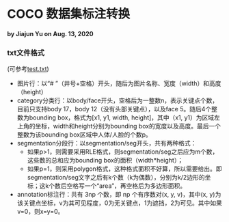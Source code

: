 # COCO 数据集标注转换
#### by Jiajun Yu on Aug. 13, 2020

### txt文件格式
(可参考[test.txt](./test.txt))
- 图片行：以“# ”（井号+空格）开头，随后为图片名称、宽度（width）和高度（height）
- category分类行：以body/face开头，空格后为一整数n，表示关键点个数，目前只支持body 17，body 12（没有头部关键点），以及face 5。随后4个整数为bounding box，格式为[x1, y1, width, height]，其中（x1, y1）为区域左上角的坐标，width和height分别为bounding box的宽度以及高度。最后一个整数为该bounding box区域中人体/人脸的个数p。
- segmentation分段行：以segmentation/seg开头，共有两种格式：
  * 如果p>1，则需要采用RLE格式，则segmentation/seg之后应为m个数，这些数的总和应为bounding box的面积（width*height）；
  * 如果p=1，则采用polygon格式，这种格式面积不好算，所以需要给出。即segmentation/seg文字之后有k个数（k为偶数），分别为k/2边形的坐标；这k个数后空格写一个“area”，再空格后为多边形面积。
- annotation标注行：共有 3np 个数，即 np 个有序数对(x, y, v)，其中(x, y)为该关键点坐标，v为其可见程度，0为无关键点，1为遮挡，2为可见。其中如果v=0，则x=y=0。
